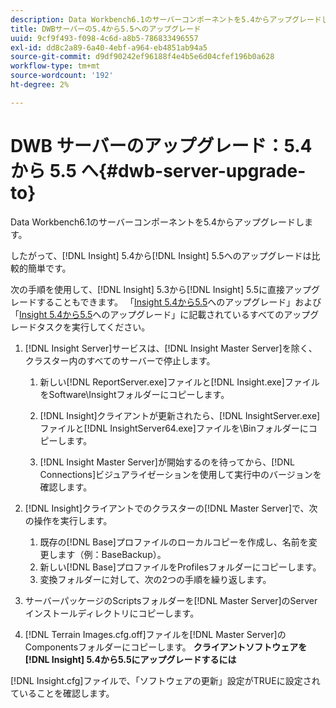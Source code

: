 ```yaml
---
description: Data Workbench6.1のサーバーコンポーネントを5.4からアップグレードします。
title: DWBサーバーの5.4から5.5へのアップグレード
uuid: 9cf9f493-f098-4c6d-a8b5-786833496557
exl-id: dd8c2a89-6a40-4ebf-a964-eb4851ab94a5
source-git-commit: d9df90242ef96188f4e4b5e6d04cfef196b0a628
workflow-type: tm+mt
source-wordcount: '192'
ht-degree: 2%

---
```


# DWB サーバーのアップグレード：5.4 から 5.5 へ{#dwb-server-upgrade-to}

Data Workbench6.1のサーバーコンポーネントを5.4からアップグレードします。

したがって、[!DNL Insight] 5.4から[!DNL Insight] 5.5へのアップグレードは比較的簡単です。

次の手順を使用して、[!DNL Insight] 5.3から[!DNL Insight] 5.5に直接アップグレードすることもできます。 「[Insight 5.4から5.5](../../../../home/c-inst-svr/c-upgrd-uninst-sftwr/c-upgrd-sftwr/t-upgrd-to-5.5.md#task-b581e47952e941158d52db3e68f076b9)へのアップグレード」および「[Insight 5.4から5.5](../../../../home/c-inst-svr/c-upgrd-uninst-sftwr/c-upgrd-sftwr/t-upgrd-to-5.5.md#task-b581e47952e941158d52db3e68f076b9)へのアップグレード」に記載されているすべてのアップグレードタスクを実行してください。

1. [!DNL Insight Server]サービスは、[!DNL Insight Master Server]を除く、クラスター内のすべてのサーバーで停止します。

   1. 新しい[!DNL ReportServer.exe]ファイルと[!DNL Insight.exe]ファイルをSoftware\Insightフォルダーにコピーします。

   1. [!DNL Insight]クライアントが更新されたら、[!DNL InsightServer.exe]ファイルと[!DNL InsightServer64.exe]ファイルを\Binフォルダーにコピーします。

   1. [!DNL Insight Master Server]が開始するのを待ってから、[!DNL Connections]ビジュアライゼーションを使用して実行中のバージョンを確認します。

1. [!DNL Insight]クライアントでのクラスターの[!DNL Master Server]で、次の操作を実行します。

   1. 既存の[!DNL Base]プロファイルのローカルコピーを作成し、名前を変更します（例：BaseBackup）。
   1. 新しい[!DNL Base]プロファイルをProfilesフォルダーにコピーします。
   1. 変換フォルダーに対して、次の2つの手順を繰り返します。

1. サーバーパッケージのScriptsフォルダーを[!DNL Master Server]のServerインストールディレクトリにコピーします。
1. [!DNL Terrain Images.cfg.off]ファイルを[!DNL Master Server]のComponentsフォルダーにコピーします。
   **クライアントソフトウェアを [!DNL Insight] 5.4から5.5にアップグレードするには**

[!DNL Insight.cfg]ファイルで、「ソフトウェアの更新」設定がTRUEに設定されていることを確認します。
